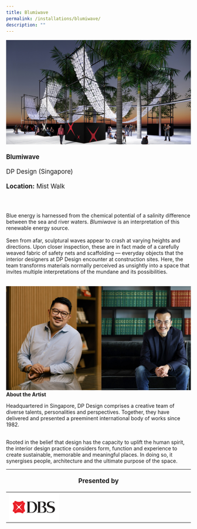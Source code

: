 ```yaml
---
title: Blumiwave
permalink: /installations/blumiwave/
description: ""
---
```

<p style="font-size:17px; line-height:40px">
	
<img src="/images/Installations/blumiwave.jpg">
<b>Blumiwave</b><br>
DP Design (Singapore)<br>
<b>Location:</b> Mist Walk

<br><br>
Blue energy is harnessed from the chemical potential of a salinity difference between the sea and river waters. <i>Blumiwave</i> is an interpretation of this renewable energy source.
<br><br>
Seen from afar, sculptural waves appear to crash at varying heights and directions. Upon closer inspection, these are in fact made of a carefully weaved fabric of safety nets and scaffolding — everyday objects that the interior designers at DP Design encounter at construction sites. Here, the team transforms materials normally perceived as unsightly into a space that invites multiple interpretations of the mundane and its possibilities.
<br><br>

<img src="/images/Installations/2nd%20release/website.jpg">
<b>About the Artist</b><br>
	
Headquartered in Singapore, DP Design comprises a creative team of diverse talents, personalities and perspectives. Together, they have delivered and presented a preeminent international body of works since 1982.<br><br>

Rooted in the belief that design has the capacity to uplift the human spirit, the interior design practice considers form, function and experience to create sustainable, memorable and meaningful places. In doing so, it synergises people, architecture and the ultimate purpose of the space.
<br>
<table style="width:100%">
<thead><tr><th colspan="4"><p style="font-size: 17px; line-height: 20px">Presented by</p></th>
	</tr></thead>
	<tbody>
		<tr>
			<td style="width:30%"><a href="https://www.dbs.com/livemore/index.html" target="_blank"><img src="/images/About/Sponsor%20Acknowledgement/dbs_resized%20web%20version.png" align="left"></a></td>
			<td style="width:70%"></td>
		</tr>
	</tbody>
</table></p>